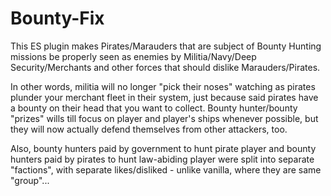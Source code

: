 # Bounty-Fix
This ES plugin makes Pirates/Marauders that are subject of Bounty Hunting missions be properly seen as enemies by Militia/Navy/Deep Security/Merchants and other forces that should dislike Marauders/Pirates.

In other words, militia will no longer "pick their noses" watching as pirates plunder your merchant fleet in their system, just because said pirates have a bounty on their head that you want to collect. Bounty hunter/bounty "prizes" wills till focus on player and player's ships whenever possible, but they will now actually defend themselves from other attackers, too.

Also, bounty hunters paid by government to hunt pirate player and bounty hunters paid by pirates to hunt law-abiding player were split into separate "factions", with separate likes/disliked - unlike vanilla, where they are same "group"...
